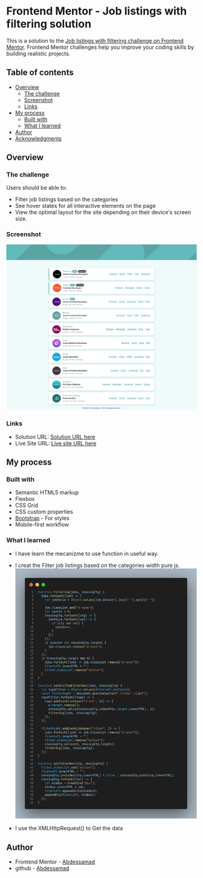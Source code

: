 # Frontend Mentor - Job listings with filtering solution

This is a solution to the [Job listings with filtering challenge on Frontend Mentor](https://www.frontendmentor.io/challenges/job-listings-with-filtering-ivstIPCt). Frontend Mentor challenges help you improve your coding skills by building realistic projects.

## Table of contents

- [Overview](#overview)
  - [The challenge](#the-challenge)
  - [Screenshot](#screenshot)
  - [Links](#links)
- [My process](#my-process)
  - [Built with](#built-with)
  - [What I learned](#what-i-learned)
- [Author](#author)
- [Acknowledgments](#acknowledgments)

## Overview

### The challenge

Users should be able to:

- Filter job listings based on the categories
- See hover states for all interactive elements on the page
- View the optimal layout for the site depending on their device's screen size.

### Screenshot

![](./images/Screenshot.png)

### Links

- Solution URL: [Solution URL here](https://github.com/styrexx/static-job-listings)
- Live Site URL: [Live site URL here](https://styrexx.github.io/static-job-listings)

## My process

### Built with

- Semantic HTML5 markup
- Flexbox
- CSS Grid
- CSS custom properties
- [Bootstrap]() - For styles
- Mobile-first workflow

### What I learned

- I have learn the mecanizme to use function in useful way.
- I creat the Filter job listings based on the categories width pure js.
  ![](./images/filterCode.png)

- I use the XMLHttpRequest() to Get the data

## Author

- Frontend Mentor - [Abdessamad](https://www.frontendmentor.io/profile/kop-left)
- github - [Abdessamad](https://www.github.com/styrexx)
